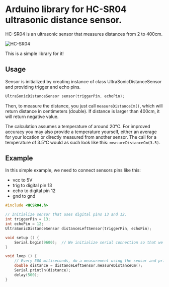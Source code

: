 # Arduino library for HC-SR04 ultrasonic distance sensor.

HC-SR04 is an ultrasonic sensor that measures distances from 2 to 400cm.

![HC-SR04](/hcsr04.jpg)

This is a simple library for it!

## Usage
Sensor is initialized by creating instance of class UltraSonicDistanceSensor and providing trigger and echo pins.
```c
UltraSonicDistanceSensor sensor(triggerPin, echoPin);
```

Then, to measure the distance, you just call `measureDistanceCm()`, which will return distance in centimeters (double). If distance is larger than 400cm, it will return negative value.

The calculation assumes a temperature of around 20°C. For improved accuracy you may also provide a temperature yourself, either an average for your location or directly measured from another sensor. The call for a temperature of 3.5°C would as such look like this: `measureDistanceCm(3.5)`.

## Example

In this simple example, we need to connect sensors pins like this:

- vcc to 5V
- trig to digital pin 13
- echo to digital pin 12
- gnd to gnd

```c
#include <HCSR04.h>

// Initialize sensor that uses digital pins 13 and 12.
int triggerPin = 13;
int echoPin = 12;
UltraSonicDistanceSensor distanceLeftSensor(triggerPin, echoPin);

void setup () {
    Serial.begin(9600);  // We initialize serial connection so that we could print values from sensor.
}

void loop () {
    // Every 500 miliseconds, do a measurement using the sensor and print the distance in centimeters.
    double distance = distanceLeftSensor.measureDistanceCm();
    Serial.println(distance);
    delay(500);
}
```
